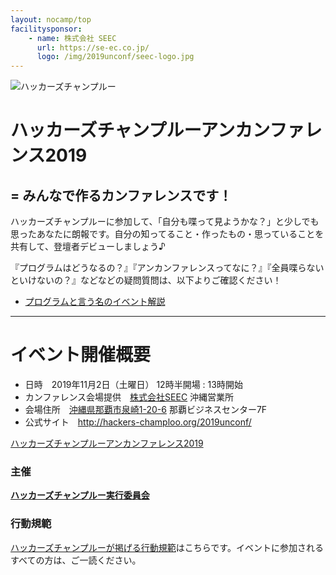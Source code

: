 ```yaml
---
layout: nocamp/top
facilitysponsor:
    - name: 株式会社 SEEC
      url: https://se-ec.co.jp/
      logo: /img/2019unconf/seec-logo.jpg
---
```



![ハッカーズチャンプルー](/img/logo/banner.png)


# ハッカーズチャンプルーアンカンファレンス2019

## = みんなで作るカンファレンスです！

ハッカーズチャンプルーに参加して、「自分も喋って見ようかな？」と少しでも思ったあなたに朗報です。自分の知ってること・作ったもの・思っていることを共有して、登壇者デビューしましょう♪

『プログラムはどうなるの？』『アンカンファレンスってなに？』『全員喋らないといけないの？』などなどの疑問質問は、以下よりご確認ください！

* [プログラムと言う名のイベント解説](/2019unconf/program.html)

---

# イベント開催概要

* 日時　2019年11月2日（土曜日） 12時半開場 : 13時開始
* カンファレンス会場提供　[株式会社SEEC](https://se-ec.co.jp/) 沖縄営業所
* 会場住所　[沖縄県那覇市泉崎1-20-6](https://goo.gl/maps/vYGLM6b75b4rhYjX8) 那覇ビジネスセンター7F
* 公式サイト　http://hackers-champloo.org/2019unconf/

<a class="doorkeeper-registration-widget" href="https://hackers-champloo.doorkeeper.jp/events/96707">ハッカーズチャンプルーアンカンファレンス2019</a><script src="https://widgets.doorkeeper.jp/w/widget.js"></script>

### 主催

**[ハッカーズチャンプルー実行委員会](/about.html)**


### 行動規範

[ハッカーズチャンプルーが掲げる行動規範](/policy.html)はこちらです。イベントに参加されるすべての方は、ご一読ください。

